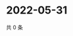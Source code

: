 # 2022-05-31

共 0 条

<!-- BEGIN WEIBO -->
<!-- 最后更新时间 Tue May 31 2022 14:17:39 GMT+0800 (China Standard Time) -->

<!-- END WEIBO -->

